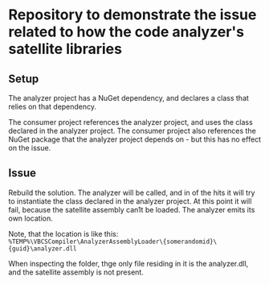 # Repository to demonstrate the issue related to how the code analyzer's satellite libraries

## Setup

The analyzer project has a NuGet dependency, and declares a class that relies on that dependency.

The consumer project references the analyzer project, and uses the class declared in the analyzer project. 
The consumer project also references the NuGet package that the analyzer project depends on - but this has no effect on the issue.

## Issue
Rebuild the solution. The analyzer will be called, and in of the hits it will try to instantiate the class declared in the analyzer project.
At this point it will fail, because the satellite assembly can1t be loaded.
The analyzer emits its own location.

Note, that the location is like this: `%TEMP%\VBCSCompiler\AnalyzerAssemblyLoader\{somerandomid}\{guid}\analyzer.dll`

When inspecting the folder, thge only file residing in it is the analyzer.dll, and the satellite assembly is not present.
